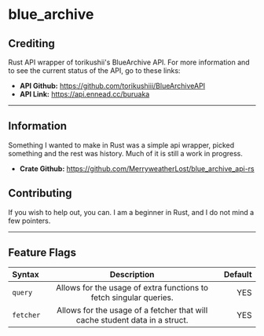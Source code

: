 # blue_archive

## Crediting

Rust API wrapper of torikushii's BlueArchive API. For more information and to see the current status of the API, go to these links:

- **API Github:** <https://github.com/torikushiii/BlueArchiveAPI>
- **API Link:** <https://api.ennead.cc/buruaka>

---

## Information

Something I wanted to make in Rust was a simple api wrapper, picked something and the rest was history.
Much of it is still a work in progress.

- **Crate Github:** <https://github.com/MerryweatherLost/blue_archive_api-rs>

## Contributing

If you wish to help out, you can. I am a beginner in Rust, and I do not mind a few pointers.

---

## Feature Flags

| Syntax      | Description |                                                                  Default    |
| :---        |    :-----------------------------------------------------------------------:   | --------: |
| `query`      | Allows for the usage of extra functions to fetch singular queries.                  | YES  |
| `fetcher`      | Allows for the usage of a fetcher that will cache student data in a struct.      | YES   |
